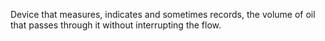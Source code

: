 Device that measures, indicates and sometimes records, the volume of oil that passes through it without interrupting the flow.
